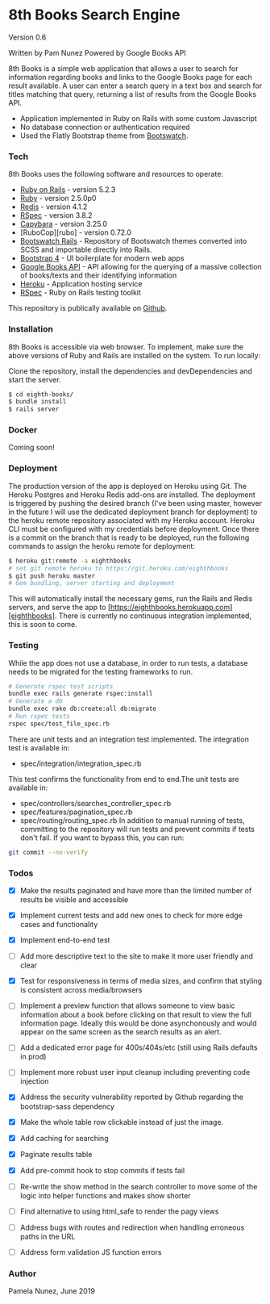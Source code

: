 # 8th Books Search Engine
Version 0.6

Written by Pam Nunez
Powered by Google Books API

8th Books is a simple web application that allows a user to search for information regarding books and links to the Google Books page for each result available. A user can enter a search query in a text box and search for titles matching that query, returning a list of results from the Google Books API. 

  - Application implemented in Ruby on Rails with some custom Javascript
  - No database connection or authentication required
  - Used the Flatly Bootstrap theme from [Bootswatch][bootswatch].

### Tech

8th Books uses the following software and resources to operate:

* [Ruby on Rails][ror5] - version 5.2.3
* [Ruby][ruby] - version 2.5.0p0
* [Redis][redis] - version 4.1.2
* [RSpec][rspec] - version 3.8.2
* [Capybara][capyb] - version 3.25.0
* [RuboCop][rubo] - version 0.72.0
* [Bootswatch Rails][boots-rails] - Repository of Bootswatch themes converted into SCSS and importable directly into Rails.
* [Bootstrap 4][bootstrap] - UI boilerplate for modern web apps
* [Google Books API][gbooks] - API allowing for the querying of a massive collection of books/texts and their identifying information
* [Heroku][heroku] - Application hosting service
* [RSpec][rspec] - Ruby on Rails testing toolkit

This repository is publically available on [Github][repo].

### Installation

8th Books is accessible via web browser. To implement, make sure the above versions of Ruby and Rails are installed on the system. To run locally:

Clone the repository, install the dependencies and devDependencies and start the server.

```sh
$ cd eighth-books/
$ bundle install
$ rails server
```

### Docker
Coming soon!

### Deployment
The production version of the app is deployed on Heroku using Git. The Heroku Postgres and Heroku Redis add-ons are installed. The deployment is triggered by pushing the desired branch (I've been using master, however in the future I will use the dedicated deployment branch for deployment) to the heroku remote repository associated with my Heroku account. Heroku CLI must be configured with my credentials before deployment. Once there is a commit on the branch that is ready to be deployed, run the following commands to assign the heroku remote for deployment:

```sh
$ heroku git:remote -a eighthbooks
# set git remote heroku to https://git.heroku.com/eighthbooks
$ git push heroku master
# Gem bundling, server starting and deployment
```

This will automatically install the necessary gems, run the Rails and Redis servers, and serve the app to [https://eighthbooks.herokuapp.com][eighthbooks].
There is currently no continuous integration implemented, this is soon to come.

### Testing

While the app does not use a database, in order to run tests, a database needs to be migrated for the testing frameworks to run. 
```sh
# Generate rspec test scripts
bundle exec rails generate rspec:install
# Generate a db
bundle exec rake db:create:all db:migrate
# Run rspec tests
rspec spec/test_file_spec.rb
```
There are unit tests and an integration test implemented. The integration test is available in:
 - spec/integration/integration_spec.rb 

This test confirms the functionality from end to end.The unit tests are available in:
 - spec/controllers/searches_controller_spec.rb
 - spec/features/pagination_spec.rb
 - spec/routing/routing_spec.rb
In addition to manual running of tests, committing to the repository will run tests and prevent commits if tests don't fail. If you want to bypass this, you can run:
```sh
git commit --no-verify
```


### Todos

 - [x]  Make the results paginated and have more than the limited number of results be visible and accessible
 - [x] Implement current tests and add new ones to check for more edge cases and functionality
 - [x] Implement end-to-end test
 - [ ] Add more descriptive text to the site to make it more user friendly and clear
 - [x] Test for responsiveness in terms of media sizes, and confirm that styling is consistent across media/browsers
 - [ ] Implement a preview function that allows someone to view basic information about a book before clicking on that result to view the full information page. Ideally this would be done asynchonously and would appear on the same screen as the search results as an alert.
 - [ ] Add a dedicated error page for 400s/404s/etc (still using Rails defaults in prod)
 - [ ] Implement more robust user input cleanup including preventing code injection
 - [x] Address the security vulnerability reported by Github regarding the bootstrap-sass dependency
 - [x] Make the whole table row clickable instead of just the image.
 - [x] Add caching for searching
 - [x] Paginate results table
 - [x] Add pre-commit hook to stop commits if tests fail
 - [ ] Re-write the show method in the search controller to move some of the logic into helper functions and makes show shorter
 - [ ] Find alternative to using html_safe to render the pagy views
 - [ ] Address bugs with routes and redirection when handling erroneous paths in the URL
 - [ ] Address form validation JS function errors


### Author

Pamela Nunez, June 2019


[//]: #

   [bootswatch]: <https://bootswatch.com/flatly/>
   [bootstrap]: <https://getbootstrap.com/docs/4.3/getting-started/introduction/>
   [ror5]: <https://weblog.rubyonrails.org/2019/3/28/Rails-5-2-3-has-been-released/>
   [boots-rails]: <https://github.com/maxim/bootswatch-rails>
   [ruby]: <https://docs.ruby-lang.org/en/2.5.0/>
   [gbooks]: <https://developers.google.com/books/docs/overview>
   [rspec]: <https://rspec.info/>
   [heroku]: <http://heroku.com/home>
   [repo]: <https://github.com/pamnunez/eighth-books>
   [eighthbooks]: <https://eighthbooks.herokuapp.com>
   [redis]: <https://redis.io/>
   [capyb]: <https://teamcapybara.github.io/capybara/>
   [rspec]: <https://rspec.info/>
